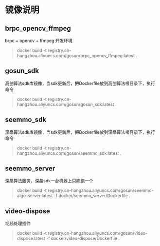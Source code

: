 # 镜像说明

## brpc_opencv_ffmpeg

brpc + opencv + ffmpeg 开发环境

> docker build -t registry.cn-hangzhou.aliyuncs.com/gosun/brpc_opencv_ffmpeg:latest .


## gosun_sdk

高创算法sdk库镜像，当sdk更新后，把Dockerfile放到高创算法根目录下，执行命令

> docker build -t registry.cn-hangzhou.aliyuncs.com/gosun/gosun_sdk:latest .


## seemmo_sdk


深瞐算法sdk库镜像，当sdk更新后，把Dockerfile放到深瞐算法根目录下，执行命令

> docker build -t registry.cn-hangzhou.aliyuncs.com/gosun/seemmo_sdk:latest .


## seemmo_server


深瞐算法服务，深瞐sdk一台机器上只能跑一个

> docker build -t registry.cn-hangzhou.aliyuncs.com/gosun/seemmo-algo-server:latest -f docker/seemmo_server/Dockerfile .


## video-dispose

视频处理插件

> docker build -t registry.cn-hangzhou.aliyuncs.com/gosun/video-dispose:latest -f docker/video-dispose/Dockerfile .

